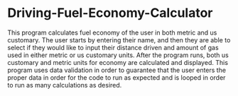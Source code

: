 # Driving-Fuel-Economy-Calculator

This program calculates fuel economy of the user in both metric and us customary. The user starts by entering their name, and then they are able to select 
if they would like to input their distance driven and amount of gas used in either metric or us customary units. After the program runs, both us customary 
and metric units for economy are calculated and displayed. This program uses data validation in order to guarantee that the user enters the proper data in 
order for the code to run as expected and is looped in order to run as many calculations as desired.
